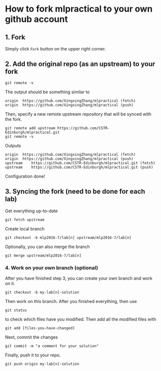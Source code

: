 # How to fork mlpractical to your own github account

## 1. Fork 
Simply click `Fork` button on the upper right corner.

## 2. Add the original repo (as an upstream) to your fork
```
git remote -v
```
The output should be something similar to
```
origin	https://github.com/XingxingZhang/mlpractical (fetch)
origin	https://github.com/XingxingZhang/mlpractical (push)
```
Then, specify a new remote upstream repository that will be synced with the fork.
```
git remote add upstream https://github.com/CSTR-Edinburgh/mlpractical.git
git remote -v
```
Outputs
```
origin	https://github.com/XingxingZhang/mlpractical (fetch)
origin	https://github.com/XingxingZhang/mlpractical (push)
upstream	https://github.com/CSTR-Edinburgh/mlpractical.git (fetch)
upstream	https://github.com/CSTR-Edinburgh/mlpractical.git (push)
```
Configuration done!

## 3. Syncing the fork (need to be done for each lab)
Get everything up-to-date
```
git fetch upstream
```
Create local branch
```
git checkout -b mlp2016-7/lab[n] upstream/mlp2016-7/lab[n]
```
Optionally, you can also merge the branch
```
git merge upstream/mlp2016-7/lab[n]
```

### 4. Work on your own branch (optional)
After you have finished step 3, you can create your own branch and work on it.
```
git checkout -b my-lab[n]-solution
```
Then work on this branch. After you finished everything, then use
```
git status
```
to check which files have you modified. Then add all the modified files with
```
git add [files-you-have-changed]
```
Next, commit the changes
```
git commit -m "a comment for your solution"
```
Finally, push it to your repo.
```
git push origin my-lab[n]-solution
```



